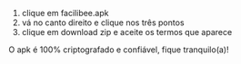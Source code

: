 1. clique em facilibee.apk
2. vá no canto direito e clique nos três pontos
3. clique em download zip e aceite os termos que aparece

O apk é 100% criptografado e confiável, fique tranquilo(a)!
